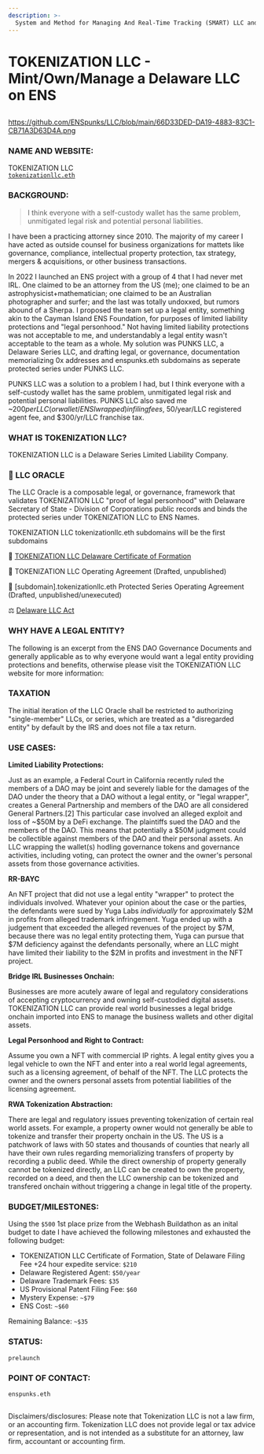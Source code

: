 ```yaml
---
description: >-
  System and Method for Managing And Real-Time Tracking (SMART) LLC and Corporation Books (patent-pending)
---
```


# TOKENIZATION LLC - Mint/Own/Manage a Delaware LLC on ENS

##

https://github.com/ENSpunks/LLC/blob/main/66D33DED-DA19-4883-83C1-CB71A3D63D4A.png

### NAME AND WEBSITE:

TOKENIZATION LLC
</br>
[`tokenizationllc.eth`](https://app.webhash.com/Links/tokenization)

### BACKGROUND:

> I think everyone with a self-custody wallet has the same problem, unmitigated legal risk and potential personal liabilities.

I have been a practicing attorney since 2010. The majority of my career I have acted as outside counsel for business organizations for mattets like governance, compliance, intellectual property protection, tax strategy, mergers & acquisitions, or other business transactions. 

In 2022 I launched an ENS project with a group of 4 that I had never met IRL. One claimed to be an attorney from the US (me); one claimed to be an astrophysicist+mathematician; one claimed to be an Australian photographer and surfer; and the last was totally undoxxed, but rumors abound of a Sherpa. I proposed the team set up a legal entity, something akin to the Cayman Island ENS Foundation, for purposes of limited liability protections and "legal personhood."  Not having limited liability protections was not acceptable to me, and understandably a legal entity wasn't acceptable to the team as a whole. My solution was PUNKS LLC, a Delaware Series LLC, and drafting legal, or governance, documentation memorializing 0x addresses and enspunks.eth subdomains as seperate protected series under PUNKS LLC.   

PUNKS LLC was a solution to a problem I had, but I think everyone with a self-custody wallet has the same problem, unmitigated legal risk and potential personal liabilities.  PUNKS LLC also saved me ~$200 per LLC (or wallet/ENS I wrapped) in filing fees, ~$50/year/LLC registered agent fee, and $300/yr/LLC franchise tax. 

### WHAT IS TOKENIZATION LLC? 

TOKENIZATION LLC is a Delaware Series Limited Liability Company. 

### 🔮 LLC ORACLE

The LLC Oracle is a composable legal, or governance, framework that validates TOKENIZATION LLC "proof of legal personhood" with Delaware Secretary of State - Division of Corporations public records and binds the protected series under TOKENIZATION LLC to ENS Names.

TOKENIZATION LLC tokenizationllc.eth subdomains will be the first subdomains 

📜 [TOKENIZATION LLC Delaware Certificate of Formation](https://app.gitbook.com/o/5sILrDG3w9P85m7OxFV6/s/P3gf3PMEX82mpp0NcN7r/delaware-certificate-of-formation) 

📄 TOKENIZATION LLC Operating Agreement (Drafted, unpublished)

📝 [subdomain].tokenizationllc.eth Protected Series Operating Agreement (Drafted, unpublished/unexecuted)

⚖️ [Delaware LLC Act](https://app.gitbook.com/o/5sILrDG3w9P85m7OxFV6/s/P3gf3PMEX82mpp0NcN7r/delaware-llc-act)

### WHY HAVE A LEGAL ENTITY?

The following is an excerpt from the ENS DAO Governance Documents and generally applicable as to why everyone would want a legal entity providing protections and benefits, otherwise please visit the TOKENIZATION LLC website for more information:

### TAXATION

The initial iteration of the LLC Oracle shall be restricted to authorizing "single-member" LLCs, or series, which are treated as a "disregarded entity" by default by the IRS and does not file a tax return.

### USE CASES:

<b>Limited Liability Protections:</b>

Just as an example, a Federal Court in California recently ruled the members of a DAO may be joint and severely liable for the damages of the DAO under the theory that a DAO without a legal entity, or "legal wrapper", creates a General Partnership and members of the DAO are all considered General Partners.[2]  This particular case involved an alleged exploit and loss of ~$50M by a DeFi exchange. The plaintiffs sued the DAO and the members of the DAO.   This means that potentially a $50M judgment could be collectible against members of the DAO and their personal assets.  An LLC wrapping the wallet(s) hodling governance tokens and governance activities, including voting, can protect the owner and the owner's personal assets from those governance activities.

<b>RR-BAYC</b> 

An NFT project that did not use a legal entity "wrapper" to protect the individuals involved. Whatever your opinion about the case or the parties, the defendants were sued by Yuga Labs *individually* for approximately $2M in profits from alleged trademark infringement. Yuga ended up with a judgement that exceeded the alleged revenues of the project by $7M, because there was no legal entity protecting them, Yuga can pursue that $7M deficiency against the defendants personally, where an LLC might have limited their liability to the $2M in profits and investment in the NFT project.

<b>Bridge IRL Businesses Onchain:</b>

Businesses are more acutely aware of legal and regulatory considerations of accepting cryptocurrency and owning self-custodied digital assets. TOKENIZATION LLC can provide real world businesses a legal bridge onchain imported into ENS to manage the business wallets and other digital assets.   

<b>Legal Personhood and Right to Contract:</b>

Assume you own a NFT with commercial IP rights. A legal entity gives you a legal vehicle to own the NFT and enter into a real world legal agreements, such as a licensing agreement, of behalf of the NFT. The LLC protects the owner and the owners personal assets from potential liabilities of the licensing agreement.

<b>RWA Tokenization Abstraction:</b>

There are legal and regulatory issues preventing tokenization of certain real world assets. For example, a property owner would not generally be able to tokenize and transfer their property onchain in the US.  The US is a patchwork of laws with 50 states and thousands of counties that nearly all have their own rules regarding memorializing transfers of property by recording a public deed. While the direct ownership of property generally cannot be tokenized directly, an LLC can be created to own the property, recorded on a deed, and then the LLC ownership can be tokenized and transfered onchain without triggering a change in legal title of the property.  

### BUDGET/MILESTONES:

Using the `$500` 1st place prize from the Webhash Buildathon as an inital budget to date I have achieved the following milestones and exhausted the following budget:

* TOKENIZATION LLC Certificate of Formation, State of Delaware Filing Fee +24 hour expedite service: `$210`
* Delaware Registered Agent: `$50/year`
* Delaware Trademark Fees: `$35`
* US Provisional Patent Filing Fee: `$60`
* Mystery Expense: `~$79` 
* ENS Cost: `~$60`

Remaining Balance: `~$35` 

### STATUS:

 `prelaunch` 

### POINT OF CONTACT:

`enspunks.eth` 

[^1]: United States Patent Trademark Office, Application #: 63/565,179

[^2]: Sarcuni v. bZx DAO

##

Disclaimers/disclosures: Please note that Tokenization LLC is not a law firm, or an accounting firm. Tokenization LLC does not provide legal or tax advice or representation, and is not intended as a substitute for an attorney, law firm, accountant or accounting firm.
